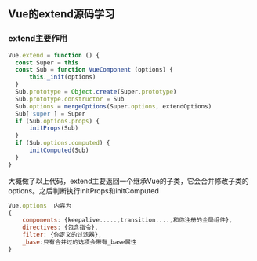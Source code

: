 ## Vue的extend源码学习

### extend主要作用

```javascript
Vue.extend = function () {
  const Super = this
  const Sub = function VueComponent (options) {
      this._init(options)
  }
  Sub.prototype = Object.create(Super.prototype)
  Sub.prototype.constructor = Sub
  Sub.options = mergeOptions(Super.options, extendOptions)
  Sub['super'] = Super
  if (Sub.options.props) {
      initProps(Sub)
  }
  if (Sub.options.computed) {
      initComputed(Sub)
  }  
}
```



大概做了以上代码，extend主要返回一个继承Vue的子类，它会合并修改子类的options。之后判断执行initProps和initComputed



```javascript
Vue.options  内容为
{
	components: {keepalive.....,transition....,和你注册的全局组件},
	directives: {包含指令},
	filter: {你定义的过滤器},
	_base:只有合并过的选项会带有_base属性
}
```



